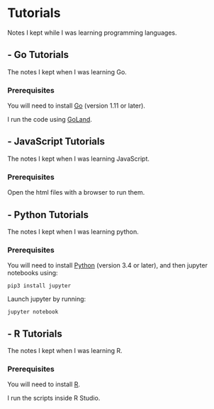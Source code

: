 # Tutorials

Notes I kept while I was learning programming languages.

## - Go Tutorials

The notes I kept when I was learning Go.

### Prerequisites

You will need to install [Go](https://golang.org/doc/install) (version 1.11 or later).

I run the code using [GoLand](https://www.jetbrains.com/go/).

## - JavaScript Tutorials

The notes I kept when I was learning JavaScript.

### Prerequisites

Open the html files with a browser to run them.

## - Python Tutorials

The notes I kept when I was learning python.

### Prerequisites

You will need to install [Python](https://www.python.org/downloads/) (version 3.4 or later),
and then jupyter notebooks using:

```
pip3 install jupyter
```

Launch jupyter by running:

```
jupyter notebook
```
## - R Tutorials

The notes I kept when I was learning R.

### Prerequisites

You will need to install [R](https://www.r-project.org/).

I run the scripts inside R Studio.
